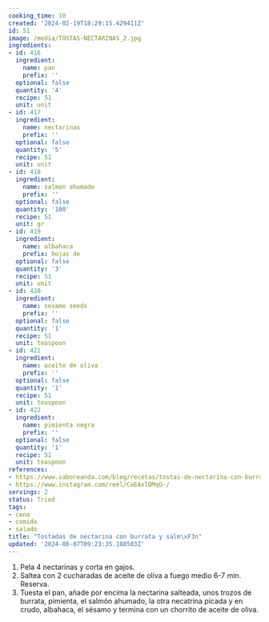 ```yaml
---
cooking_time: 10
created: '2024-02-19T18:29:15.429411Z'
id: 51
image: /media/TOSTAS-NECTARINAS_2.jpg
ingredients:
- id: 416
  ingredient:
    name: pan
    prefix: ''
  optional: false
  quantity: '4'
  recipe: 51
  unit: unit
- id: 417
  ingredient:
    name: nectarinas
    prefix: ''
  optional: false
  quantity: '5'
  recipe: 51
  unit: unit
- id: 418
  ingredient:
    name: salmon ahumado
    prefix: ''
  optional: false
  quantity: '100'
  recipe: 51
  unit: gr
- id: 419
  ingredient:
    name: albahaca
    prefix: hojas de
  optional: false
  quantity: '3'
  recipe: 51
  unit: unit
- id: 420
  ingredient:
    name: sesame seeds
    prefix: ''
  optional: false
  quantity: '1'
  recipe: 51
  unit: teaspoon
- id: 421
  ingredient:
    name: aceite de oliva
    prefix: ''
  optional: false
  quantity: '1'
  recipe: 51
  unit: teaspoon
- id: 422
  ingredient:
    name: pimienta negra
    prefix: ''
  optional: false
  quantity: '1'
  recipe: 51
  unit: teaspoon
references:
- https://www.saboreanda.com/blog/recetas/tostas-de-nectarina-con-burrata-y-salmon
- https://www.instagram.com/reel/CeEAxlDMqG-/
servings: 2
status: Tried
tags:
- cena
- comida
- salado
title: "Tostadas de nectarina con burrata y salm\xF3n"
updated: '2024-08-07T09:23:35.188503Z'
---
```



1. Pela 4 nectarinas y corta en gajos.
2. Saltea con 2 cucharadas de aceite de oliva a fuego medio 6-7 min. Reserva.
3. Tuesta el pan, añade por encima la nectarina salteada, unos trozos de burrata, pimienta, el salmón ahumado, la otra necatrina picada y en crudo, albahaca, el sésamo y termina con un chorrito de aceite de oliva.

